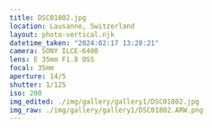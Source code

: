 ```yaml
---
title: DSC01802.jpg
location: Lausanne, Switzerland
layout: photo-vertical.njk
datetime_taken: "2024:02:17 13:28:21"
camera: SONY ILCE-6400
lens: E 35mm F1.8 OSS
focal: 35mm
aperture: 14/5
shutter: 1/125
iso: 200
img_edited: ./img/gallery/gallery1/DSC01802.jpg
img_raw: ./img/gallery/gallery1/DSC01802.ARW.png
---
```

